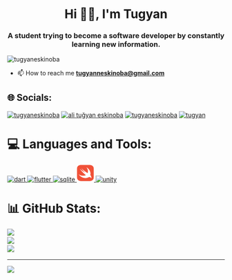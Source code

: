 <h1 align="center">Hi 👋🏻, I'm Tugyan</h1>
<h3 align="center">A student trying to become a software developer by constantly learning new information.</h3>

<p align="left"> <img src="https://komarev.com/ghpvc/?username=tugyaneskinoba&label=Profile%20views&color=0e75b6&style=flat" alt="tugyaneskinoba" /> </p>

- 📫 How to reach me **tugyanneskinoba@gmail.com**

## 🌐 Socials:
<p align="left">
<a href="https://twitter.com/tugyaneskinoba" target="blank"><img align="center" src="https://raw.githubusercontent.com/rahuldkjain/github-profile-readme-generator/master/src/images/icons/Social/twitter.svg" alt="tugyaneskinoba" height="30" width="40" /></a>
<a href="https://linkedin.com/in/ali tuğyan eskinoba" target="blank"><img align="center" src="https://raw.githubusercontent.com/rahuldkjain/github-profile-readme-generator/master/src/images/icons/Social/linked-in-alt.svg" alt="ali tuğyan eskinoba" height="30" width="40" /></a>
<a href="https://instagram.com/tugyaneskinoba" target="blank"><img align="center" src="https://raw.githubusercontent.com/rahuldkjain/github-profile-readme-generator/master/src/images/icons/Social/instagram.svg" alt="tugyaneskinoba" height="30" width="40" /></a>
<a href="https://discord.gg/tugyan" target="blank"><img align="center" src="https://raw.githubusercontent.com/rahuldkjain/github-profile-readme-generator/master/src/images/icons/Social/discord.svg" alt="tugyan" height="30" width="40" /></a>
</p>

# 💻 Languages and Tools:
<p align="left"> <a href="https://dart.dev" target="_blank" rel="noreferrer"> <img src="https://www.vectorlogo.zone/logos/dartlang/dartlang-icon.svg" alt="dart" width="40" height="40"/> </a> <a href="https://flutter.dev" target="_blank" rel="noreferrer"> <img src="https://www.vectorlogo.zone/logos/flutterio/flutterio-icon.svg" alt="flutter" width="40"  </a> <a href="https://www.sqlite.org/" target="_blank" rel="noreferrer"> <img src="https://www.vectorlogo.zone/logos/sqlite/sqlite-icon.svg" alt="sqlite" width="40" height="40"/> </a> <a href="https://developer.apple.com/swift/" target="_blank" rel="noreferrer"> <img src="https://raw.githubusercontent.com/devicons/devicon/master/icons/swift/swift-original.svg" alt="swift" width="40" height="40"/> </a> <a href="https://unity.com/" target="_blank" rel="noreferrer"> <img src="https://www.vectorlogo.zone/logos/unity3d/unity3d-icon.svg" alt="unity" width="40" height="40"/> </a> </p>

# 📊 GitHub Stats:
![](https://github-readme-stats.vercel.app/api?username=TugyanEskinoba&theme=midnight-purple&hide_border=false&include_all_commits=true&count_private=false)<br/>
![](https://github-readme-streak-stats.herokuapp.com/?user=TugyanEskinoba&theme=midnight-purple&hide_border=false)<br/>
![](https://github-readme-stats.vercel.app/api/top-langs/?username=TugyanEskinoba&theme=midnight-purple&hide_border=false&include_all_commits=true&count_private=false&layout=compact)

---
[![](https://visitcount.itsvg.in/api?id=TugyanEskinoba&icon=0&color=0)](https://visitcount.itsvg.in)
